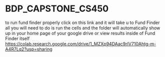 # BDP_CAPSTONE_CS450

to run fund finder properly click on this link and it will take u to Fund Finder all you will need to do is run the cells and the folder will automatically show up in your home page of your google drive or view results inside of Fund Finder itself https://colab.research.google.com/drive/1_MZXp94DAac9rIV710Ahtg-m-A4R7Lq2?usp=sharing

